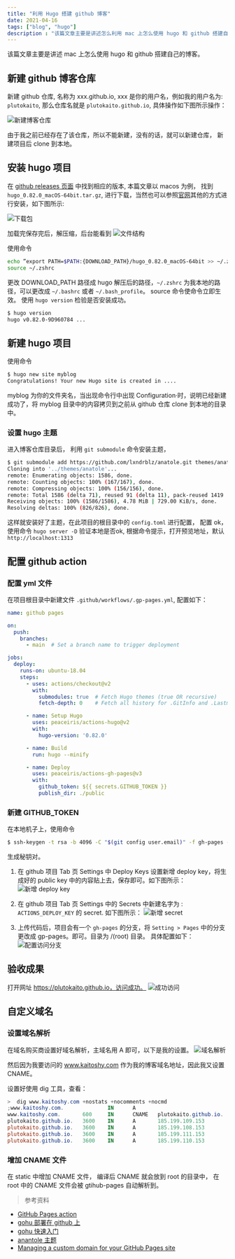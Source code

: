 ```yaml
---
title: "利用 Hugo 搭建 github 博客"
date: 2021-04-16
tags: ["blog", "hugo"]
description : "该篇文章主要是讲述怎么利用 mac 上怎么使用 hugo 和 github 搭建自己的博客。"
---
```

该篇文章主要是讲述 mac 上怎么使用 hugo 和 github 搭建自己的博客。

## 新建 github 博客仓库

新建 github 仓库, 名称为 xxx.github.io,  xxx 是你的用户名，例如我的用户名为: `plutokaito`, 那么仓库名就是 `plutokaito.github.io`, 具体操作如下图所示操作：

![新建博客仓库](/images/post/1.png)

由于我之前已经存在了该仓库，所以不能新建，没有的话，就可以新建仓库， 新建项目后 clone 到本地。

## 安装 hugo 项目
在 [github releases 页面](https://github.com/gohugoio/hugo/releases) 中找到相应的版本, 本篇文章以 macos 为例， 找到 `hugo_0.82.0_macOS-64bit.tar.gz`, 进行下载，当然也可以参照[官网](https://gohugo.io/getting-started/installing/)其他的方式进行安装，如下图所示:

![下载包](/images/post/2.png)

加载完保存完后，解压缩，后台能看到
![文件结构](/images/post/3.jpg)

使用命令
```sh
echo ”export PATH=$PATH:{DOWNLOAD_PATH}/hugo_0.82.0_macOS-64bit >> ~/.zhsrc“
source ~/.zshrc
```
更改 DOWNLOAD_PATH 路径成 hugo 解压后的路径，`~/.zshrc` 为我本地的路径，可以更改成 `~/.bashrc` 或者 `~/.bash_profile`。 source 命令使命令立即生效。 使用 `hugo version` 检验是否安装成功。
```sh
$ hugo version
hugo v0.82.0-9D960784 ...
```

## 新建 hugo 项目
使用命令
```sh
$ hugo new site myblog
Congratulations! Your new Hugo site is created in ....
```
myblog 为你的文件夹名，当出现命令行中出现 Configuration·时，说明已经新建成功了，将 myblog 目录中的内容拷贝到之前从 github 仓库 clone 到本地的目录中。

### 设置 hugo 主题
进入博客仓库目录后， 利用 `git submodule` 命令安装主题，

```sh
$ git submodule add https://github.com/lxndrblz/anatole.git themes/anatole
Cloning into '../themes/anatole'...
remote: Enumerating objects: 1586, done.
remote: Counting objects: 100% (167/167), done.
remote: Compressing objects: 100% (156/156), done.
remote: Total 1586 (delta 71), reused 91 (delta 11), pack-reused 1419
Receiving objects: 100% (1586/1586), 4.78 MiB | 729.00 KiB/s, done.
Resolving deltas: 100% (826/826), done.
```
这样就安装好了主题，在此项目的根目录中的 `config.toml` 进行配置， 配置 ok， 使用命令 `hugo server -D` 验证本地是否ok, 根据命令提示，打开预览地址，默认 `http://localhost:1313`


## 配置 github action
### 配置 yml 文件
在项目根目录中新建文件
`.github/workflows/.gp-pages.yml`, 配置如下：
```yml
name: github pages

on:
  push:
    branches:
      - main  # Set a branch name to trigger deployment

jobs:
  deploy:
    runs-on: ubuntu-18.04
    steps:
      - uses: actions/checkout@v2
        with:
          submodules: true  # Fetch Hugo themes (true OR recursive)
          fetch-depth: 0    # Fetch all history for .GitInfo and .Lastmod

      - name: Setup Hugo
        uses: peaceiris/actions-hugo@v2
        with:
          hugo-version: '0.82.0'

      - name: Build
        run: hugo --minify

      - name: Deploy
        uses: peaceiris/actions-gh-pages@v3
        with:
          github_token: ${{ secrets.GITHUB_TOKEN }}
          publish_dir: ./public
```

### 新建 GITHUB_TOKEN
在本地机子上，使用命令
```sh
$ ssh-keygen -t rsa -b 4096 -C "$(git config user.email)" -f gh-pages -N ""
```
生成秘钥对。
1. 在 github 项目 Tab 页 Settings 中 Deploy Keys 设置新增 deploy key，将生成好的 public key 中的内容贴上去，保存即可。如下图所示：
![新增 deploy key](/images/post/4.png)

2. 在 github 项目 Tab 页 Settings 中的 Secrets 中新建名字为 : `ACTIONS_DEPLOY_KEY` 的 secret.
如下图所示：
![新增 secret](/images/post/5.png)

3. 上传代码后，项目会有一个 `gh-pages` 的分支，将 `Setting > Pages` 中的分支更改成 gp-pages。即可。目录为 /(root) 目录。 具体配置如下：
![配置访问分支](/images/6.png)


## 验收成果
打开网址 https://plutokaito.github.io，访问成功。
![成功访问](/images/post/7.png)

## 自定义域名
### 设置域名解析
在域名购买商设置好域名解析，主域名用 A 即可，以下是我的设置。
![域名解析](/images/post/hugo_github/dns.png)

然后因为我要访问的 www.kaitoshy.com 作为我的博客域名地址，因此我又设置 CNAME。

设置好使用 dig 工具，查看：
```powershell
>  dig www.kaitoshy.com +nostats +nocomments +nocmd
;www.kaitoshy.com.              IN      A
www.kaitoshy.com.       600     IN      CNAME   plutokaito.github.io.
plutokaito.github.io.   3600    IN      A       185.199.109.153
plutokaito.github.io.   3600    IN      A       185.199.108.153
plutokaito.github.io.   3600    IN      A       185.199.111.153
plutokaito.github.io.   3600    IN      A       185.199.110.153
```

### 增加 CNAME 文件
在 static 中增加 CNAME 文件， 编译后 CNAME 就会放到 root 的目录中， 在 root 中的 CNAME 文件会被 gtihub-pages 自动解析到。


> 参考资料
- [GitHub Pages action](https://github.com/marketplace/actions/github-pages-action#%EF%B8%8F-first-deployment-with-github_token)
- [gohu 部署在 github 上](https://gohugo.io/hosting-and-deployment/hosting-on-github/)
- [gohu 快速入门](https://gohugo.io/getting-started/quick-start/)
- [anantole 主题](https://github.com/lxndrblz/anatole)
- [Managing a custom domain for your GitHub Pages site](https://docs.github.com/en/pages/configuring-a-custom-domain-for-your-github-pages-site/managing-a-custom-domain-for-your-github-pages-site)
